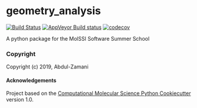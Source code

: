 geometry_analysis
==============================
[//]: # (Badges)
[![Build Status](https://travis-ci.org/Abdul-Zamani/geometry_analysis.svg?branch=master)](https://travis-ci.org/Abdul-Zamani/geometry_analysis)
[![AppVeyor Build status](https://ci.appveyor.com/api/projects/status/REPLACE_WITH_APPVEYOR_LINK/branch/master?svg=true)](https://ci.appveyor.com/project/REPLACE_WITH_OWNER_ACCOUNT/geometry_analysis/branch/master)
[![codecov](https://codecov.io/gh/REPLACE_WITH_OWNER_ACCOUNT/geometry_analysis/branch/master/graph/badge.svg)](https://codecov.io/gh/REPLACE_WITH_OWNER_ACCOUNT/geometry_analysis/branch/master)

A python package for the MolSSI Software Summer School

### Copyright

Copyright (c) 2019, Abdul-Zamani


#### Acknowledgements

Project based on the
[Computational Molecular Science Python Cookiecutter](https://github.com/molssi/cookiecutter-cms) version 1.0.
